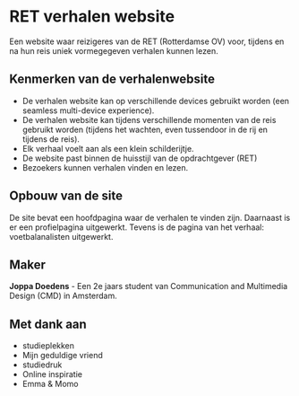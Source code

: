 # RET verhalen website

Een website waar reizigeres van de RET (Rotterdamse OV) voor, tijdens en na hun reis uniek vormegegeven verhalen kunnen lezen.

## Kenmerken van de verhalenwebsite

* De verhalen website kan op verschillende devices gebruikt worden (een seamless multi-device experience).
* De verhalen website kan tijdens verschillende momenten van de reis gebruikt worden (tijdens het wachten, even tussendoor in de rij en tijdens de reis).
* Elk verhaal voelt aan als een klein schilderijtje.
* De website past binnen de huisstijl van de opdrachtgever (RET)
* Bezoekers kunnen verhalen vinden en lezen.

## Opbouw van de site

De site bevat een hoofdpagina waar de verhalen te vinden zijn. Daarnaast is er een profielpagina uitgewerkt. Tevens is de pagina van het verhaal: voetbalanalisten uitgewerkt.

## Maker

**Joppa Doedens** - Een 2e jaars student van Communication and Multimedia Design (CMD) in Amsterdam.


## Met dank aan

* studieplekken
* Mijn geduldige vriend
* studiedruk
* Online inspiratie
* Emma & Momo
